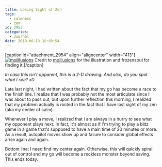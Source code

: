 ```yaml
---
title: Losing Sight of Zen
tags:
  - calmness
  - zen
id: 2953
categories:
  - Journal
date: 2013-06-13 18:00:54
---
```


[caption id="attachment_2954" align="aligncenter" width="413"][![moiillusions](http://www.bengozen.com/wp-content/uploads/2013/06/moiillusions.jpg)](http://www.bengozen.com/wp-content/uploads/2013/06/moiillusions.jpg) Credit to [moillusions](http://www.moillusions.com/) for the illustration and frozensoul for finding it.[/caption]

_In case this isn't apparent, this is a 2-D drawing. And also, do you spot what I see? xD_

Late last night, I had written about the fact that my go has become a race to the finish line. I realize that I was probably not the most articulate since I was about to pass out, but upon further reflection this morning, I realized that my problem actually is rooted in the fact that I have lost sight of my zen (aka my center of calm).

Whenever I play a move, I realized that I am always in a hurry to see what my opponent plays next. In fact, it's almost as if I'm trying to play a blitz game in a game that's supposed to have a main time of 20 minutes or more. As a result, autopilot moves show up and failure to consider global effects arise again and again.

Bottom line: I need find my center again. Otherwise, this will quickly spiral out of control and my go will become a reckless monster beyond saving. This ends today.